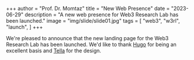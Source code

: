 +++
author = "Prof. Dr. Momtaz"
title = "New Web Presence"
date = "2023-06-29"
description = "A new web presence for Web3 Research Lab has been launched."
image = "img/slide/slide01.jpg"
tags = [
    "web3",
    "w3rl",
    "launch",
]
+++

We're pleased to announce that the new landing page for the Web3 Research Lab has been launched. We'd like to thank [Hugo](https://github.com/gohugoio/hugo) for being an excellent basis and [Tella](https://github.com/opera7133/tella) for the design.
